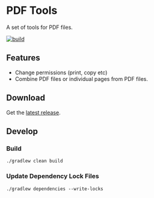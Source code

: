 # PDF Tools

A set of tools for PDF files.

[![build](https://github.com/arminha/pdf-tools/workflows/build/badge.svg)](https://github.com/arminha/pdf-tools/actions?query=workflow%3Abuild)

## Features

* Change permissions (print, copy etc)
* Combine PDF files or individual pages from PDF files.

## Download

Get the [latest release](https://github.com/arminha/pdf-tools/releases/latest).


## Develop

### Build

```shell
./gradlew clean build
```

### Update Dependency Lock Files

```shell
./gradlew dependencies --write-locks
```